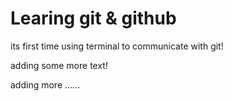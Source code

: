 # Learing git & github

its first time using terminal to communicate with git!

adding some more text!

adding more ......